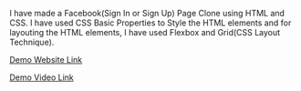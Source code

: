 I have made a Facebook(Sign In or Sign Up) Page Clone using HTML and CSS.
I have used CSS Basic Properties to Style the HTML elements and for layouting the HTML elements, I have used Flexbox and Grid(CSS Layout Technique).

[Demo Website Link](https://anushav-2002.github.io/facebook_login_page_Clone/)

[Demo Video Link](https://lnkd.in/dmxzDYdg)
